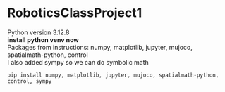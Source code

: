 # RoboticsClassProject1

Python version 3.12.8  
**install python venv now**  
Packages from instructions: numpy, matplotlib, jupyter, mujoco, spatialmath-python, control  
I also added sympy so we can do symbolic math  

    pip install numpy, matplotlib, jupyter, mujoco, spatialmath-python, control, sympy
    

    